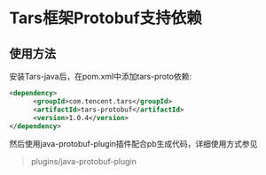 # Tars框架Protobuf支持依赖

## 使用方法
安装Tars-java后，在pom.xml中添加tars-proto依赖:
```xml
<dependency>
      <groupId>com.tencent.tars</groupId>
      <artifactId>tars-protobuf</artifactId>
      <version>1.0.4</version>
</dependency>
```
然后使用java-protobuf-plugin插件配合pb生成代码，详细使用方式参见
> plugins/java-protobuf-plugin